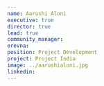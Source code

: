 ```yaml
---
name: Aarushi Aloni
executive: true
director: true
lead: true
community_manager:
erevna:   
position: Project Development
project: Project India
image: ../aarushialoni.jpg
linkedin:
---
```

